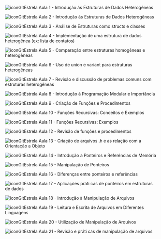 <div align="center">



</div>

![iconGitEstrela](https://github.com/user-attachments/assets/d43926f1-a0fd-41d3-a971-677d4ebecc21) Aula 1 - Introdução às Estruturas de Dados Heterogêneas

![iconGitEstrela](https://github.com/user-attachments/assets/d43926f1-a0fd-41d3-a971-677d4ebecc21) Aula 2 - Introdução às Estruturas de Dados Heterogêneas

![iconGitEstrela](https://github.com/user-attachments/assets/d43926f1-a0fd-41d3-a971-677d4ebecc21) Aula 3 - Análise de Estruturas como structs e classes

![iconGitEstrela](https://github.com/user-attachments/assets/d43926f1-a0fd-41d3-a971-677d4ebecc21) Aula 4 - Implementação de uma estrutura de dados heterogênea (ex: lista de contatos)

![iconGitEstrela](https://github.com/user-attachments/assets/d43926f1-a0fd-41d3-a971-677d4ebecc21) Aula 5 - Comparação entre estruturas homogêneas e heterogêneas

![iconGitEstrela](https://github.com/user-attachments/assets/d43926f1-a0fd-41d3-a971-677d4ebecc21) Aula 6 - Uso de union e variant para estruturas heterogêneas

![iconGitEstrela](https://github.com/user-attachments/assets/d43926f1-a0fd-41d3-a971-677d4ebecc21) Aula 7 - Revisão e discussão de problemas comuns com estruturas heterogêneas

![iconGitEstrela](https://github.com/user-attachments/assets/d43926f1-a0fd-41d3-a971-677d4ebecc21) Aula 8 - Introdução à Programação Modular e Importância

![iconGitEstrela](https://github.com/user-attachments/assets/d43926f1-a0fd-41d3-a971-677d4ebecc21) Aula 9 - Criação de Funções e Procedimentos

![iconGitEstrela](https://github.com/user-attachments/assets/d43926f1-a0fd-41d3-a971-677d4ebecc21) Aula 10 - Funções Recursivas: Conceitos e Exemplos

![iconGitEstrela](https://github.com/user-attachments/assets/d43926f1-a0fd-41d3-a971-677d4ebecc21) Aula 11 - Funções Recursivas: Exemplos

![iconGitEstrela](https://github.com/user-attachments/assets/d43926f1-a0fd-41d3-a971-677d4ebecc21) Aula 12 - Revisão de funções e procedimentos

![iconGitEstrela](https://github.com/user-attachments/assets/d43926f1-a0fd-41d3-a971-677d4ebecc21) Aula 13 - Criação de arquivos .h e as relação com a Orientação a Objeto

![iconGitEstrela](https://github.com/user-attachments/assets/d43926f1-a0fd-41d3-a971-677d4ebecc21) Aula 14 - Introdução a Ponteiros e Referências de Memória

![iconGitEstrela](https://github.com/user-attachments/assets/d43926f1-a0fd-41d3-a971-677d4ebecc21) Aula 15 - Manipulação de Ponteiros

![iconGitEstrela](https://github.com/user-attachments/assets/d43926f1-a0fd-41d3-a971-677d4ebecc21) Aula 16 - Diferenças entre ponteiros e referências

![iconGitEstrela](https://github.com/user-attachments/assets/d43926f1-a0fd-41d3-a971-677d4ebecc21) Aula 17 - Aplicações práti cas de ponteiros em estruturas de dados

![iconGitEstrela](https://github.com/user-attachments/assets/d43926f1-a0fd-41d3-a971-677d4ebecc21) Aula 18 - Introdução à Manipulação de Arquivos

![iconGitEstrela](https://github.com/user-attachments/assets/d43926f1-a0fd-41d3-a971-677d4ebecc21) Aula 19 - Leitura e Escrita de Arquivos em Diferentes Linguagens

![iconGitEstrela](https://github.com/user-attachments/assets/d43926f1-a0fd-41d3-a971-677d4ebecc21) Aula 20 - Utilização de Manipulação de Arquivos

![iconGitEstrela](https://github.com/user-attachments/assets/d43926f1-a0fd-41d3-a971-677d4ebecc21) Aula 21 - Revisão e práti cas de manipulação de arquivos

